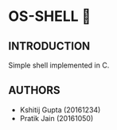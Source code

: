 # OS-SHELL :star2:

## INTRODUCTION

Simple shell implemented in C.

## AUTHORS

* Kshitij Gupta (20161234)
* Pratik Jain (20161050)

